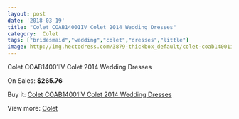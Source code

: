 ```yaml
---
layout: post
date: '2018-03-19'
title: "Colet COAB14001IV Colet 2014 Wedding Dresses"
category:  Colet
tags: ["bridesmaid","wedding","colet","dresses","little"]
image: http://img.hectodress.com/3879-thickbox_default/colet-coab14001iv-colet-2014-wedding-dresses.jpg
---
```

Colet COAB14001IV Colet 2014 Wedding Dresses

On Sales: **$265.76**
<a href="https://www.hectodress.com/-colet/2023-colet-coab14001iv-colet-2014-wedding-dresses.html"><amp-img layout="responsive" width="600" height="600" src="//img.hectodress.com/3879-thickbox_default/colet-coab14001iv-colet-2014-wedding-dresses.jpg" alt="Colet COAB14001IV Colet 2014 Wedding Dresses 0" /></a>
<a href="https://www.hectodress.com/-colet/2023-colet-coab14001iv-colet-2014-wedding-dresses.html"><amp-img layout="responsive" width="600" height="600" src="//img.hectodress.com/3880-thickbox_default/colet-coab14001iv-colet-2014-wedding-dresses.jpg" alt="Colet COAB14001IV Colet 2014 Wedding Dresses 1" /></a>

Buy it: [Colet COAB14001IV Colet 2014 Wedding Dresses](https://www.hectodress.com/-colet/2023-colet-coab14001iv-colet-2014-wedding-dresses.html "Colet COAB14001IV Colet 2014 Wedding Dresses")

View more: [ Colet](https://www.hectodress.com/34--colet " Colet")